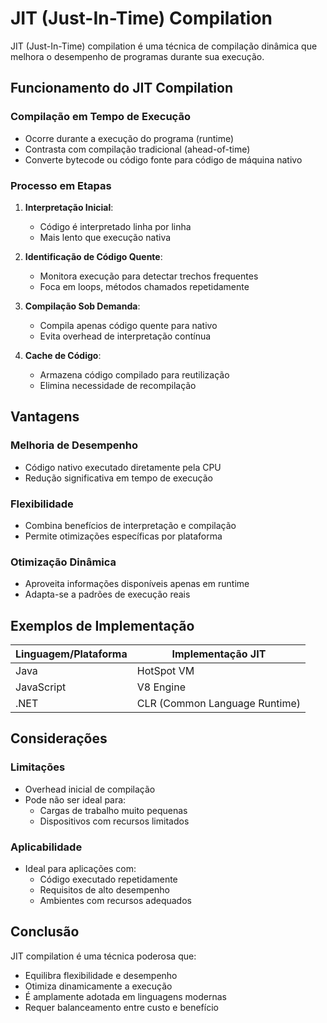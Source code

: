 # JIT (Just-In-Time) Compilation

JIT (Just-In-Time) compilation é uma técnica de compilação dinâmica que melhora o desempenho de programas durante sua execução.

## Funcionamento do JIT Compilation

### Compilação em Tempo de Execução
- Ocorre durante a execução do programa (runtime)
- Contrasta com compilação tradicional (ahead-of-time)
- Converte bytecode ou código fonte para código de máquina nativo

### Processo em Etapas
1. **Interpretação Inicial**:
   - Código é interpretado linha por linha
   - Mais lento que execução nativa

2. **Identificação de Código Quente**:
   - Monitora execução para detectar trechos frequentes
   - Foca em loops, métodos chamados repetidamente

3. **Compilação Sob Demanda**:
   - Compila apenas código quente para nativo
   - Evita overhead de interpretação contínua

4. **Cache de Código**:
   - Armazena código compilado para reutilização
   - Elimina necessidade de recompilação

## Vantagens

### Melhoria de Desempenho
- Código nativo executado diretamente pela CPU
- Redução significativa em tempo de execução

### Flexibilidade
- Combina benefícios de interpretação e compilação
- Permite otimizações específicas por plataforma

### Otimização Dinâmica
- Aproveita informações disponíveis apenas em runtime
- Adapta-se a padrões de execução reais

## Exemplos de Implementação

| Linguagem/Plataforma | Implementação JIT |
|----------------------|-------------------|
| Java                 | HotSpot VM        |
| JavaScript           | V8 Engine         |
| .NET                 | CLR (Common Language Runtime) |

## Considerações

### Limitações
- Overhead inicial de compilação
- Pode não ser ideal para:
  - Cargas de trabalho muito pequenas
  - Dispositivos com recursos limitados

### Aplicabilidade
- Ideal para aplicações com:
  - Código executado repetidamente
  - Requisitos de alto desempenho
  - Ambientes com recursos adequados

## Conclusão
JIT compilation é uma técnica poderosa que:
- Equilibra flexibilidade e desempenho
- Otimiza dinamicamente a execução
- É amplamente adotada em linguagens modernas
- Requer balanceamento entre custo e benefício
